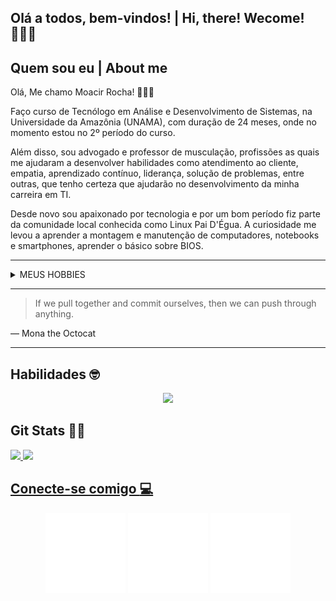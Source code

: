 ## Olá a todos, bem-vindos! | Hi, there! Wecome! 🙋🏻‍♂️
## Quem sou eu | About me
  Olá, Me chamo Moacir Rocha! 🙋🏻‍♂️ 
  
  Faço curso de Tecnólogo em Análise e Desenvolvimento de Sistemas, na Universidade da Amazônia (UNAMA), com duração de 24 meses, onde no momento estou no 2º período do curso.
  
  Além disso, sou advogado e professor de musculação, profissões as quais me ajudaram a desenvolver habilidades como atendimento ao cliente, empatia, aprendizado contínuo, liderança, solução de problemas, entre outras, que tenho certeza que ajudarão no desenvolvimento da minha carreira em TI.

  Desde novo sou apaixonado por tecnologia e por um bom período fiz parte da comunidade local conhecida como Linux Pai D'Égua. A curiosidade me levou a aprender a montagem e manutenção de computadores, notebooks e smartphones, aprender o básico sobre BIOS.

---
<details>
  <summary>MEUS HOBBIES</summary>
  
  | Rank | Hobbies       |
  |-----:|---------------|
  |     1| Música 🎵    |
  |     2| Filmes 🎥    |
  |     3| Séries 🎞️    |
  |     4| Livros 📚    |
  |     5| Basquete 🏀  |
  |     6| Musculação 💪|
</details>

---
> If we pull together and commit ourselves, then we can push through anything.

— Mona the Octocat 

---
## Habilidades :nerd_face:

<p align="center">
  <a href="https://skillicons.dev">
    <img src="https://skillicons.dev/icons?i=markdown,html,css,js,git,github,react,java,php" />
  </a>
</p>

## Git Stats :man_technologist:

<div>
   <a href="https://github.com/moacirrochadev">
   <img height="180em" src="https://github-readme-stats.vercel.app/api?username=moacirrochadev&show_icons=true&theme=merko&include_all_commits=true&count_private=true"/>
   <img height="180em" src="https://github-readme-stats.vercel.app/api/top-langs/?username=moacirrochadev&layout=compact&langs_count=6&theme=merko"/>
</div>

<!-- TODO: Corrigir a sessão de contatos depois -->
## Conecte-se comigo :computer:

<div style="text-align:center;">  
  <a href="https://www.linkedin.com/in/moacirrochadev/" target="_blank" style="text-decoration:none">
    <img src="linkedin-square-icon.svg">
  </a>
  
  <a href="https://github.com/moacirrochadev" target="_blank" style="text-decoration:none">
    <img src="github-copilot-icon.svg">
  </a>  
  
  <a href="https://www.instagram.com/moa.tsx/" target="_blank" style="text-decoration:">
    <img src="black-instagram-icon.svg">
  </a>
</div>

<div>
  <picture>
  <source media="(prefers-color-scheme: dark)" srcset="">
  <source media="(prefers-color-scheme: light)" srcset="">
  <img alt="" src="">
</picture>
</div>

<!---
moacirrochadev/moacirrochadev is a ✨ special ✨ repository because its `README.md` (this file) appears on your GitHub profile.
You can click the Preview link to take a look at your changes.
--->
